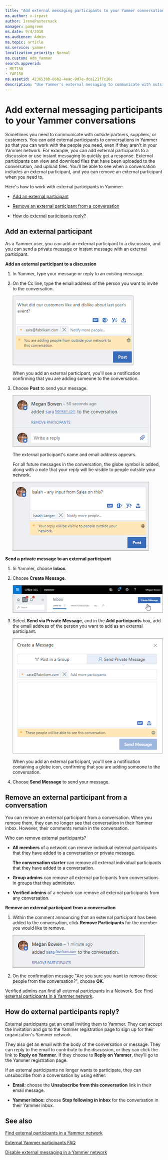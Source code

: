 ```yaml
---
title: "Add external messaging participants to your Yammer conversations"
ms.author: v-irpast
author: IrenePasternack
manager: pamgreen
ms.date: 9/4/2018
ms.audience: Admin
ms.topic: article
ms.service: yammer
localization_priority: Normal
ms.custom: Adm_Yammer
search.appverid:
- MET150
- YAE150
ms.assetid: 423653bb-86b2-4eac-9d7e-dca121f7c16c
description: "Use Yammer's external messaging to communicate with outside partners, suppliers, or customers. Add or remove external participants and find out how external participants reply to Yammer messages."
---
```


# Add external messaging participants to your Yammer conversations

Sometimes you need to communicate with outside partners, suppliers, or customers. You can add external participants to conversations in Yammer so that you can work with the people you need, even if they aren't in your Yammer network. For example, you can add external participants to a discussion or use instant messaging to quickly get a response. External participants can view and download files that have been uploaded to the conversation, and upload files. You'll be able to see when a conversation includes an external participant, and you can remove an external participant when you need to.
  
Here's how to work with external participants in Yammer:
  
- [Add an external participant](add-external-participants.md#AddExternal)
    
- [Remove an external participant from a conversation](add-external-participants.md#RemoveExternal)
    
- [How do external participants reply?](add-external-participants.md#ExternalReply)
    
## Add an external participant
<a name="AddExternal"> </a>

As a Yammer user, you can add an external participant to a discussion, and you can send a private message or instant message with an external participant.
  
 **Add an external participant to a discussion**
  
1. In Yammer, type your message or reply to an existing message.
    
2. On the Cc line, type the email address of the person you want to invite to the conversation.
    
    ![A notification that you are adding external participants](../media/cb9d5e9c-3814-4735-be46-fc3fd310a599.png)
  
    When you add an external participant, you'll see a notification confirming that you are adding someone to the conversation.
    
3. Choose **Post** to send your message. 
    
    ![An external user added to a message](../media/5a83bda1-1d55-4277-9cf7-22f4ab8c8f0e.png)
  
    The external participant's name and email address appears.
    
    For all future messages in the conversation, the globe symbol is added, along with a note that your reply will be visible to people outside your network.
    
    ![Reply showing globe and warning that reply is visible externally](../media/521fbfb1-137e-4dfc-bac3-942d1309153b.png)
  
 **Send a private message to an external participant**
  
1. In Yammer, choose **Inbox**.
    
2. Choose **Create Message**.
    
    ![Create a message from the Yammer Inbox](../media/1bdbd33b-41c2-4178-a9bb-bc212243c942.png)
  
3. Select **Send via Private Message**, and in the **Add participants** box, add the email address of the person you want to add as an external participant. 
    
    ![Add an external participant to a private message](../media/21199624-7bfd-4674-ac47-d0a1e75c0f8a.png)
  
    When you add an external participant, you'll see a notification containing a globe icon, confirming that you are adding someone to the conversation.
    
4. Choose **Send Message** to send your message. 
    
## Remove an external participant from a conversation
<a name="RemoveExternal"> </a>

You can remove an external participant from a conversation. When you remove them, they can no longer see that conversation in their Yammer inbox. However, their comments remain in the conversation.
  
Who can remove external participants?
  
- **All members** of a network can remove individual external participants that they have added to a conversation or private message. 
    
    **The conversation starter** can remove all external individual participants that they have added to a conversation. 
    
- **Group admins** can remove all external participants from conversations in groups that they administer. 
    
- **Verified admins** of a network can remove all external participants from any conversation. 
    
**Remove an external participant from a conversation**
  
1. Within the comment announcing that an external participant has been added to the conversation, click **Remove Participants** for the member you would like to remove. 
    
    ![Group admin option to remove an external participant](../media/2cc70360-00ea-46f2-8b46-3104a941473a.png)
  
2. On the confirmation message "Are you sure you want to remove those people from the conversation?", choose **OK**.
    
Verified admins can find all external participants in a Network. See [Find external participants in a Yammer network](find-external-participants.md).
  
## How do external participants reply?
<a name="ExternalReply"> </a>

External participants get an email inviting them to Yammer. They can accept the invitation and go to the Yammer registration page to sign up for their organization's Yammer network.
  
They also get an email with the body of the conversation or message. They can reply to the email to contribute to the discussion, or they can click the link to **Reply on Yammer**. If they choose to **Reply on Yammer**, they'll go to the Yammer registration page.
  
If an external participants no longer wants to participate, they can unsubscribe from a conversation by using either:
  
- **Email:** choose the **Unsubscribe from this conversation** link in their email message. 
    
- **Yammer inbox:** choose **Stop following in inbox** for the conversation in their Yammer inbox. 
    
## See also

[Find external participants in a Yammer network](find-external-participants.md)
  
[External Yammer participants FAQ](external-messaging-faq.md)
  
[Disable external messaging in a Yammer network](control-external-messaging-with-exchange.md)